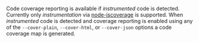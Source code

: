 Code coverage reporting is available if _instrumented_ code is detected.  Currently only _instrumentation_ via [node-jscoverage](https://github.com/visionmedia/node-jscoverage) is supported.  When _instrumented_ code is detected and coverage reporting is enabled using any of the `--cover-plain`, `--cover-html`, or `--cover-json` options a code coverage map is generated.
